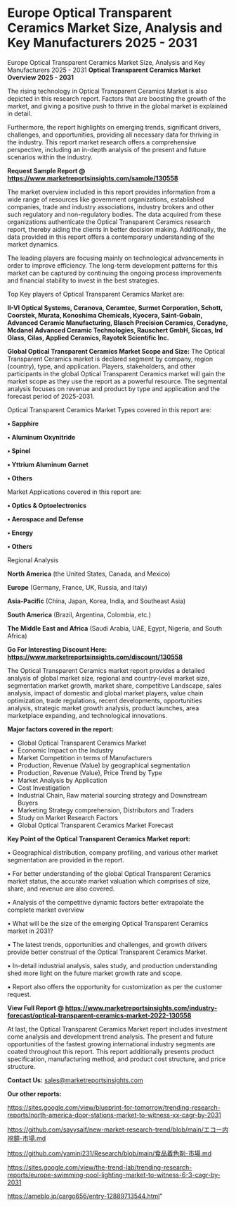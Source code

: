 # Europe Optical Transparent Ceramics Market Size, Analysis and Key Manufacturers 2025 - 2031
Europe Optical Transparent Ceramics Market Size, Analysis and Key Manufacturers 2025 - 2031
<Strong> Optical Transparent Ceramics Market Overview 2025 - 2031</strong>

The rising technology in Optical Transparent Ceramics Market is also depicted in this research report. Factors that are boosting the growth of the market, and giving a positive push to thrive in the global market is explained in detail.

Furthermore, the report highlights on emerging trends, significant drivers, challenges, and opportunities, providing all necessary data for thriving in the industry. This report market research offers a comprehensive perspective, including an in-depth analysis of the present and future scenarios within the industry.

<strong>Request Sample Report @ <a href=https://www.marketreportsinsights.com/sample/130558>https://www.marketreportsinsights.com/sample/130558</a></strong>

The market overview included in this report provides information from a wide range of resources like government organizations, established companies, trade and industry associations, industry brokers and other such regulatory and non-regulatory bodies. The data acquired from these organizations authenticate the Optical Transparent Ceramics research report, thereby aiding the clients in better decision making. Additionally, the data provided in this report offers a contemporary understanding of the market dynamics.

The leading players are focusing mainly on technological advancements in order to improve efficiency. The long-term development patterns for this market can be captured by continuing the ongoing process improvements and financial stability to invest in the best strategies.

Top Key players of Optical Transparent Ceramics Market are:

<strong>II-VI Optical Systems, Ceranova, Ceramtec, Surmet Corporation, Schott, Coorstek, Murata, Konoshima Chemicals, Kyocera, Saint-Gobain, Advanced Ceramic Manufacturing, Blasch Precision Ceramics, Ceradyne, Mcdanel Advanced Ceramic Technologies, Rauschert GmbH, Siccas, Ird Glass, Cilas, Applied Ceramics, Rayotek Scientific Inc.</strong>

<strong><b>Global Optical Transparent Ceramics Market Scope and Size:</b></strong>
The Optical Transparent Ceramics market is declared segment by company, region (country), type, and application. Players, stakeholders, and other participants in the global Optical Transparent Ceramics market will gain the market scope as they use the report as a powerful resource. The segmental analysis focuses on revenue and product by type and application and the forecast period of 2025-2031.

Optical Transparent Ceramics Market Types covered in this report are:

<strong>• Sapphire

• Aluminum Oxynitride

• Spinel

• Yttrium Aluminum Garnet

• Others</strong>

Market Applications covered in this report are:

<strong>• Optics & Optoelectronics

• Aerospace and Defense

• Energy

• Others</strong> 

Regional Analysis

<strong>North America</strong> (the United States, Canada, and Mexico)

<strong>Europe</strong> (Germany, France, UK, Russia, and Italy)

<strong>Asia-Pacific</strong> (China, Japan, Korea, India, and Southeast Asia)

<strong>South America</strong> (Brazil, Argentina, Colombia, etc.)

<strong>The Middle East and Africa</strong> (Saudi Arabia, UAE, Egypt, Nigeria, and South Africa)

<strong>Go For Interesting Discount Here: <a href=https://www.marketreportsinsights.com/discount/130558>https://www.marketreportsinsights.com/discount/130558</a></strong>

The Optical Transparent Ceramics market report provides a detailed analysis of global market size, regional and country-level market size, segmentation market growth, market share, competitive Landscape, sales analysis, impact of domestic and global market players, value chain optimization, trade regulations, recent developments, opportunities analysis, strategic market growth analysis, product launches, area marketplace expanding, and technological innovations.

<strong><b>Major factors covered in the report:</b></strong>
<ul>
  <li>Global Optical Transparent Ceramics Market </li>
  <li>Economic Impact on the Industry</li>
  <li>Market Competition in terms of Manufacturers</li>
  <li>Production, Revenue (Value) by geographical segmentation</li>
  <li>Production, Revenue (Value), Price Trend by Type</li>
  <li>Market Analysis by Application</li>
  <li>Cost Investigation</li>
  <li>Industrial Chain, Raw material sourcing strategy and Downstream Buyers</li>
  <li>Marketing Strategy comprehension, Distributors and Traders</li>
  <li>Study on Market Research Factors</li>
  <li>Global Optical Transparent Ceramics Market Forecast</li>
</ul>

<strong><b>Key Point of the Optical Transparent Ceramics Market report:</b></strong>

• Geographical distribution, company profiling, and various other market segmentation are provided in the report.

• For better understanding of the global Optical Transparent Ceramics market status, the accurate market valuation which comprises of size, share, and revenue are also covered.

• Analysis of the competitive dynamic factors better extrapolate the complete market overview

• What will be the size of the emerging Optical Transparent Ceramics market in 2031?

• The latest trends, opportunities and challenges, and growth drivers provide better construal of the Optical Transparent Ceramics Market.

• In-detail industrial analysis, sales study, and production understanding shed more light on the future market growth rate and scope.

• Report also offers the opportunity for customization as per the customer request.

<strong><b>View Full Report @ <a href=https://www.marketreportsinsights.com/industry-forecast/optical-transparent-ceramics-market-2022-130558>https://www.marketreportsinsights.com/industry-forecast/optical-transparent-ceramics-market-2022-130558</a></b></strong>


At last, the Optical Transparent Ceramics Market report includes investment come analysis and development trend analysis. The present and future opportunities of the fastest growing international industry segments are coated throughout this report. This report additionally presents product specification, manufacturing method, and product cost structure, and price structure.

<strong>Contact Us:</strong>
sales@marketreportsinsights.com

<strong>Our other reports:</strong>

<a href=https://sites.google.com/view/blueprint-for-tomorrow/trending-research-reports/north-america-door-stations-market-to-witness-xx-cagr-by-2031>https://sites.google.com/view/blueprint-for-tomorrow/trending-research-reports/north-america-door-stations-market-to-witness-xx-cagr-by-2031</a>

<a href=https://github.com/sayysaif/new-market-research-trend/blob/main/エコー内視鏡-市場.md>https://github.com/sayysaif/new-market-research-trend/blob/main/エコー内視鏡-市場.md</a>

<a href=https://github.com/yamini231/Research/blob/main/食品着色剤-市場.md>https://github.com/yamini231/Research/blob/main/食品着色剤-市場.md</a>

<a href=https://sites.google.com/view/the-trend-lab/trending-research-reports/europe-swimming-pool-lighting-market-to-witness-6-3-cagr-by-2031>https://sites.google.com/view/the-trend-lab/trending-research-reports/europe-swimming-pool-lighting-market-to-witness-6-3-cagr-by-2031</a>

<a href=https://ameblo.jp/cargo656/entry-12889713544.html>https://ameblo.jp/cargo656/entry-12889713544.html</a>"
